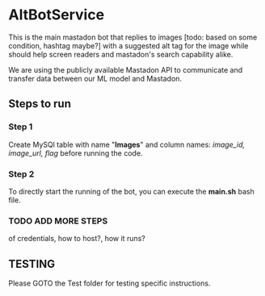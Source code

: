 # AltBotService

This is the main mastadon bot that replies to images [todo: based on some condition, hashtag maybe?] with a suggested alt tag for the image while should help screen readers and mastadon's search capability alike.

We are using the publicly available Mastadon API to communicate and transfer data between our ML model and Mastadon.

## Steps to run  


### Step 1
Create MySQl table with name "**Images**" and column names: *image_id, image_url, flag* before running the code.

### Step 2
To directly start the running of the bot, you can execute the **main.sh** bash file.

### TODO ADD MORE STEPS
of credentials, how to host?, how it runs?


## TESTING
Please GOTO the Test folder for testing specific instructions.